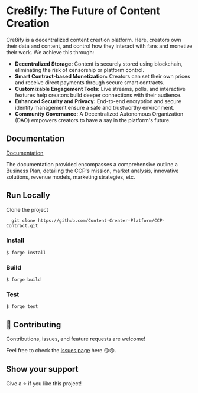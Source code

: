 # Cre8ify: The Future of Content Creation

Cre8ify is a decentralized content creation platform. Here, creators own their data and content, and control how they interact with fans and monetize their work. We achieve this through:

- **Decentralized Storage:** Content is securely stored using blockchain, eliminating the risk of censorship or platform control.
- **Smart Contract-based Monetization:** Creators can set their own prices and receive direct payments through secure smart contracts.
- **Customizable Engagement Tools:** Live streams, polls, and interactive features help creators build deeper connections with their audience.
- **Enhanced Security and Privacy:** End-to-end encryption and secure identity management ensure a safe and trustworthy environment.
- **Community Governance:** A Decentralized Autonomous Organization (DAO) empowers creators to have a say in the platform's future.

## Documentation

[Documentation](/Documentation.md)

The documentation provided encompasses a comprehensive outline a Business Plan, detailing the CCP's mission, market analysis, innovative solutions, revenue models, marketing strategies, etc.

## Run Locally

Clone the project

```shell
  git clone https://github.com/Content-Creater-Platform/CCP-Contract.git
```

### Install

```shell
$ forge install
```

### Build

```shell
$ forge build
```

### Test

```shell
$ forge test
```

## 🤝 Contributing

Contributions, issues, and feature requests are welcome!

Feel free to check the [issues page](https://github.com/Content-Creater-Platform/CCP-Contract/issues) here 😏😏.

## Show your support

Give a ⭐️ if you like this project!
